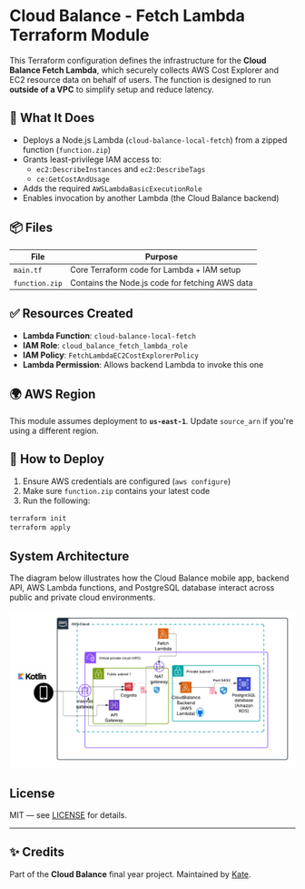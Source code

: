 # Cloud Balance - Fetch Lambda Terraform Module

This Terraform configuration defines the infrastructure for the **Cloud Balance Fetch Lambda**, which securely collects AWS Cost Explorer and EC2 resource data on behalf of users. The function is designed to run **outside of a VPC** to simplify setup and reduce latency.

## 🧩 What It Does

- Deploys a Node.js Lambda (`cloud-balance-local-fetch`) from a zipped function (`function.zip`)
- Grants least-privilege IAM access to:
  - `ec2:DescribeInstances` and `ec2:DescribeTags`
  - `ce:GetCostAndUsage`
- Adds the required `AWSLambdaBasicExecutionRole`
- Enables invocation by another Lambda (the Cloud Balance backend)

## 📦 Files

| File            | Purpose                                        |
|-----------------|------------------------------------------------|
| `main.tf`       | Core Terraform code for Lambda + IAM setup     |
| `function.zip`  | Contains the Node.js code for fetching AWS data |

## ✅ Resources Created

- **Lambda Function**: `cloud-balance-local-fetch`
- **IAM Role**: `cloud_balance_fetch_lambda_role`
- **IAM Policy**: `FetchLambdaEC2CostExplorerPolicy`
- **Lambda Permission**: Allows backend Lambda to invoke this one

## 🌍 AWS Region

This module assumes deployment to **`us-east-1`**. Update `source_arn` if you're using a different region.

## 🚀 How to Deploy

1. Ensure AWS credentials are configured (`aws configure`)
2. Make sure `function.zip` contains your latest code
3. Run the following:

```bash
terraform init
terraform apply
```

## System Architecture

The diagram below illustrates how the Cloud Balance mobile app, backend API, AWS Lambda functions, and PostgreSQL database interact across public and private cloud environments.

![Cloud Balance Architecture](assets/architect.png)

## License

MIT — see [LICENSE](LICENSE) for details.

---

## ✨ Credits

Part of the **Cloud Balance** final year project.
Maintained by [Kate](https://github.com/katmolony).
